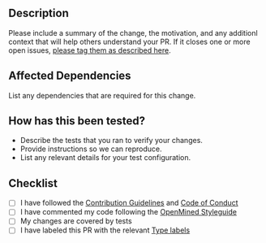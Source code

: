 ## Description
Please include a summary of the change, the motivation, and any additionl context that will help others understand your PR. If it closes one or more open issues, [please tag them as described here](https://help.github.com/en/github/managing-your-work-on-github/linking-a-pull-request-to-an-issue#linking-a-pull-request-to-an-issue-using-a-keyword).

## Affected Dependencies
List any dependencies that are required for this change.

## How has this been tested?
- Describe the tests that you ran to verify your changes.
- Provide instructions so we can reproduce.
- List any relevant details for your test configuration.

## Checklist
- [ ] I have followed the [Contribution Guidelines](https://github.com/OpenMined/.github/blob/master/CONTRIBUTING.md) and [Code of Conduct](https://github.com/OpenMined/.github/blob/master/CODE_OF_CONDUCT.md)
- [ ] I have commented my code following the [OpenMined Styleguide](https://github.com/OpenMined/.github/blob/master/STYLEGUIDE.md)
- [ ] My changes are covered by tests
- [ ] I have labeled this PR with the relevant [Type labels](https://github.com/OpenMined/.github/labels?q=Type%3A)
